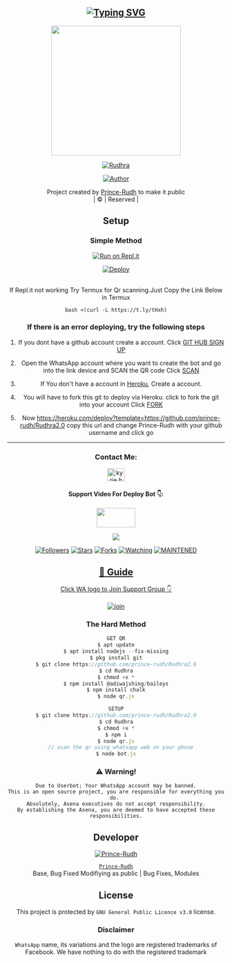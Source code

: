 <div align="center">

## [![Typing SVG](https://readme-typing-svg.herokuapp.com?font=Rockstar-ExtraBold&color=00FF00&lines=𝙒𝙀𝙇𝘾𝙊𝙈𝙀+𝙏𝙊+𝙍𝙐𝘿𝙃𝙍𝘼+𝙒𝘼+𝘽𝙊𝙏+𝙍𝙀𝙋𝙊.;𝘾𝙍𝙀𝘼𝙏𝙀𝘿+𝘽𝙔+𝙋𝙍𝙄𝙉𝘾𝙀+𝙍𝙐𝘿𝙃;𝙏𝙃𝙄𝙎+𝙄𝙎+𝘼+𝘽𝙂𝙈+𝙎𝙏𝙄𝘾𝙆𝙀𝙍+𝘽𝙊𝙏;𝙒𝙄𝙏𝙃+𝙈𝙊𝙍𝙀+𝙁𝙀𝘼𝙏𝙐𝙍𝙀𝙎;𝙏𝙃𝘼𝙉𝙆𝙎+𝙁𝙊𝙍+𝙑𝙄𝙎𝙄𝙏𝙄𝙉𝙂+𝙊𝙐𝙍+𝙂𝙄𝙏)](https://git.io/typing-svg)

 </a>
</p>
<div align="center">
  <img border-radius: 15px src="https://i.imgur.com/880CEdp.jpeg" width="300" height="300"/>
  <p align="center">
<a href="#"><img title="Rudhra" src="https://img.shields.io/badge/Rudhra-lime?colorA=%23ff0000&colorB=%23017e40&style=for-the-badge"></a>
</p>
  <p align="center">
<a href="https://github.com/prince-rudh"><img title="Author" src="https://img.shields.io/badge/Author-prince-rudh/Rudhra?color=lime&style=for-the-badge&logo=whatsapp"></a>
</p>
</div>
<p align="center">
Project created by <a href="https://github.com/prince-rudh">Prince-Rudh</a> to make it public
    <br>
       | © |
        Reserved |
    <br> 
</p>

## Setup
<div align="center">

  ### Simple Method
  
[![Run on Repl.it](https://repl.it/badge/github/quiec/whatsAlfa)](https://replit.com/@PrinceRudh/Rudhra-QR)

[![Deploy](https://www.herokucdn.com/deploy/button.svg)](https://heroku.com/deploy?template=https://github.com/HOLISTER5/Rudhra2.0)
     </div>
<br>
If Repl.it not working Try Termux for Qr scanning.Just Copy the Link Below in Termux
```
bash <(curl -L https://t.ly/tHxh)
``` 
  ### If there is an error deploying, try the following steps
  
1. If you dont have a github account create a account. Click [GIT HUB SIGN UP](https://github.com/signup/)

2. Open the WhatsApp account where you want to create the bot and go into the link device and SCAN the QR code Click [SCAN](https://replit.com/@PrinceRudh/Rudhra-QR?v=1)
 
3. If You don't have a account in [Heroku](https://signup.heroku.com/), Create a account.

4. You will have to fork this git to deploy via Heroku.
  click to fork the git into your account
 Click [FORK](https://github.com/prince-rudh/Rudhra2.0/fork)

5. Now https://heroku.com/deploy?template=https://github.com/prince-rudh/Rudhra2.0 copy this url and change Prince-Rudh with your github username and click go<br>

----

<h3 align="center">Contact Me:</h3>
<p align="center">
<a href="https://instagram.com/princerudh" target="blank"><img align="center" src="https://cdn.jsdelivr.net/npm/simple-icons@3.0.1/icons/instagram.svg" alt="kyrie.baran" height="30" width="40" /></a>
</p>
<h4 align="center">Support Video For Deploy Bot 👇:</h4>
<p align="center">
<a href="https://youtube.com/c/PrinceRudh" target="blank"><img align="center" src="https://upload.wikimedia.org/wikipedia/commons/thumb/e/e1/Logo_of_YouTube_%282015-2017%29.svg/1200px-Logo_of_YouTube_%282015-2017%29.svg.png" height="45" width="90" /></a>
</p>

  <p align="center">
  <a href="httsp://github.com/prince-rudh/Rudhra2.0">
    <img src="https://img.shields.io/github/repo-size/prince-rudh/Rudhra2.0?color=lime&label=Repo%20total%20size&style=plastic">
<p align="center">
<a href="https://github.com/prince-rudh/followers"><img title="Followers" src="https://img.shields.io/github/followers/PrinceRudh?color=lime&style=flat-square"></a>
<a href="https://github.com/prince-rudh/Rudhra2.0/stargazers/"><img title="Stars" src="https://img.shields.io/github/stars/prince-rudh/Rudhra2.0?color=lime&style=flat-square"></a>
<a href="https://github.com/prince-rudh/Rudhra2.0/network/members"><img title="Forks" src="https://img.shields.io/github/forks/prince-rudh/Rudhra2.0?color=lime&style=flat-square"></a>
<a href="https://github.com/prince-rudh/Rudhra2.0/watchers"><img title="Watching" src="https://img.shields.io/github/watchers/prince-rudh/Rudhra2.0?label=Watchers&color=lime&style=flat-square"></a>
<a href="#"><img title="MAINTENED" src="https://img.shields.io/badge/UNMAINTENED-YES-lime.svg"</a>
</p>

## 📢 Guide
Click WA logo to Join Support Group 👇
    <br>
<br>
  [![join](https://i.imgur.com/reMlxoc.png)](https://chat.whatsapp.com/HVpTaTICeUi2G7hPlUlGUP)
  <div align="center">
       
  </div>
  
### The Hard Method
```js
GET QR
$ apt update
$ apt install nodejs --fix-missing
$ pkg install git
$ git clone https://github.com/prince-rudh/Rudhra2.0
$ cd Rudhra
$ chmod +x *
$ npm install @adiwajshing/baileys
$ npm install chalk
$ node qr.js
```
      
```js
SETUP
$ git clone https://github.com/prince-rudh/Rudhra2.0
$ cd Rudhra
$ chmod +x *
$ npm i
$ node qr.js
   // scan the qr using whatsapp web on your phone
$ node bot.js
```


### ⚠️ Warning! 
```
Due to Userbot; Your WhatsApp account may be banned.
This is an open source project, you are responsible for everything you do. 
Absolutely, Asena executives do not accept responsibility.
By establishing the Asena, you are deemed to have accepted these responsibilities.
```

## Developer
  <div align="center">
    
  [![`Prince-Rudh`](https://github.com/prince-rudh.png?size=200)](https://github.com/prince-rudh)

[`Prince-Rudh`](https://github.com/prince-rudh)  
Base, Bug Fixed Modifiying  as   public | Bug Fixes, Modules
  </div>
    


## License
This project is protected by `GNU General Public Licence v3.0` license.

### Disclaimer
`WhatsApp` name, its variations and the logo are registered trademarks of Facebook. We have nothing to do with the registered trademark

